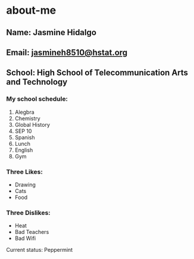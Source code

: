 # about-me

## Name: Jasmine Hidalgo
## Email: jasmineh8510@hstat.org
## School: High School of Telecommunication Arts and Technology

### My school schedule:
<ol>
    <li>Alegbra</li>
    <li>Chemistry</li>
    <li>Global History</li>
    <li>SEP 10</li>
    <li>Spanish</li>
    <li>Lunch</li>
    <li>English</li>
    <li>Gym</li>
</ol>

### Three Likes:
<ul>
    <li>Drawing</li>
    <li>Cats</li>
    <li>Food</li>
</ul>

### Three Dislikes:
<ul>
    <li>Heat</li>
    <li>Bad Teachers</li>
    <li>Bad Wifi</li>
</ul>

 Current status: Peppermint